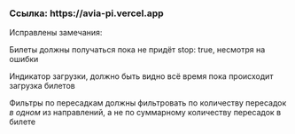 <h3>Ссылка: https://avia-pi.vercel.app </h3>

Исправлены замечания:

Билеты должны получаться пока не придёт stop: true, несмотря на ошибки

Индикатор загрузки, должно быть видно всё время пока происходит загрузка билетов

Фильтры по пересадкам должны фильтровать по количеству пересадок _в одном_ из направлений, а не по суммарному количеству пересадок в билете

